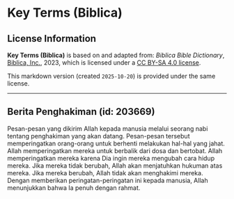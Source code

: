 # Key Terms (Biblica)

## License Information

**Key Terms (Biblica)** is based on and adapted from: _Biblica Bible Dictionary_, [Biblica, Inc.](https://www.biblica.com/), 2023, which is licensed under a [CC BY-SA 4.0 license](https://creativecommons.org/licenses/by-sa/4.0/legalcode.en).

This markdown version (created `2025-10-20`) is provided under the same license.



--------------------------------

## Berita Penghakiman (id: 203669)

Pesan\-pesan yang dikirim Allah kepada manusia melalui seorang nabi tentang penghakiman yang akan datang. Pesan\-pesan tersebut memperingatkan orang\-orang untuk berhenti melakukan hal\-hal yang jahat. Allah memperingatkan mereka untuk berbalik dari dosa dan bertobat. Allah memperingatkan mereka karena Dia ingin mereka mengubah cara hidup mereka. Jika mereka tidak berubah, Allah akan menjatuhkan hukuman atas mereka. Jika mereka berubah, Allah tidak akan menghakimi mereka. Dengan memberikan peringatan\-peringatan ini kepada manusia, Allah menunjukkan bahwa Ia penuh dengan rahmat.


